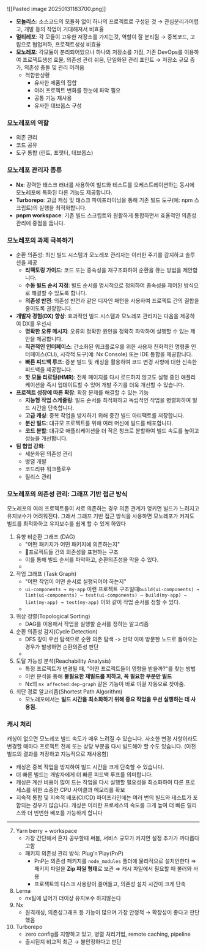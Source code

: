 ![[Pasted image 20250131183700.png]]
- **모놀리스**: 소스코드의 모듈화 없이 하나의 프로젝트로 구성된 것 → 관심분리가어렵고, 개발 등의 작업이 거대해져서 비효율
- **멀티레포**: 각 모듈이 고유한 저장소를 가지는것, 역할이 잘 분리됨 → 중복코드, 고립으로 협업저하, 프로젝트생성 비효율
- **모노레포**: 각모듈이 분리되어있으나 하나의 저장소를 가짐, 기존 DevOps를 이용하여 프로젝트생성 효율, 의존성 관리 쉬움, 단일화된 관리 포인트 → 저장소 규모 증가, 의존성 충돌 및 관리 어려움
	- 적합한상황
	    - 유사한 제품의 집합
	    - 여러 프로젝트 변화를 한눈에 파악 필요
	    - 공통 기능 재사용
	    - 유사한 데브옵스 구성

### 모노레포의 역할
- 의존 관리
- 코드 공유
- 도구 통합 (린트, 포맷터, 데브옵스)

### 모노레포 관리자 종류
- **Nx**: 강력한 태스크 러너를 사용하여 빌드와 테스트를 오케스트레이션하는 동시에 모노레포에 특화된 다른 기능도 제공합니다.
- **Turborepo**: 고급 캐싱 및 태스크 파이프라이닝을 통해 기존 빌드 도구(예: npm 스크립트)의 실행을 최적화합니다.
- **pnpm workspace**: 기존 빌드 스크립트와 원활하게 통합하면서 효율적인 의존성 관리에 중점을 둡니다.


### 모노레포의 과제 극복하기
- 순환 의존성: 최신 빌드 시스템과 모노레포 관리자는 이러한 주기를 감지하고 솔루션을 제공
	- **리팩토링 가이드**: 코드 또는 종속성을 재구조화하여 순환을 끊는 방법을 제안합니다.
	- **수동 빌드 순서 지정**: 빌드 순서를 명시적으로 정의하여 종속성을 제어된 방식으로 해결할 수 있도록 합니다.
	- **의존성 반전**: 의존성 반전과 같은 디자인 패턴을 사용하여 프로젝트 간의 결합을 줄이도록 권장합니다.
- **개발자 경험(DX) 향상**: 효과적인 빌드 시스템과 모노레포 관리자는 다음을 제공하여 DX를 우선시
	- **명확한 오류 메시지**: 오류의 정확한 원인을 정확히 파악하여 실행할 수 있는 제안을 제공합니다.
	- **직관적인 인터페이스**: 간소화된 워크플로우를 위한 사용자 친화적인 명령줄 인터페이스(CLI), 시각적 도구(예: Nx Console) 또는 IDE 통합을 제공합니다.
	- **빠른 피드백 루프**: 증분 빌드 및 캐싱을 활용하여 코드 변경 사항에 대한 신속한 피드백을 제공합니다.
	- **핫 모듈 리로딩(HMR)**: 전체 페이지를 다시 로드하지 않고도 실행 중인 애플리케이션을 즉시 업데이트할 수 있어 개발 주기를 더욱 개선할 수 있습니다.
- **프로젝트 성장에 따른 확장**: 확장 문제를 해결할 수 있는 기능
	- **지능형 작업 스케줄링**: 빌드 순서를 최적화하고 독립적인 작업을 병렬화하여 빌드 시간을 단축합니다.
	- **고급 캐싱**: 중복 작업을 방지하기 위해 중간 빌드 아티팩트를 저장합니다.
	- **분산 빌드**: 대규모 프로젝트를 위해 여러 머신에 빌드를 배포합니다.
	- **코드 분할**: 대규모 애플리케이션을 더 작은 청크로 분할하여 빌드 속도를 높이고 성능을 개선합니다.
- **팀 협업 강화**:
	- 세분화된 의존성 관리
	- 병렬 개발
	- 코드리뷰 워크플로우
	- 릴리스 관리

### 모노레포의 의존성 관리: 그래프 기반 접근 방식
모노레포의 여러 프로젝트들이 서로 의존하는 경우 의존 관계가 엉키면 빌드가 느려지고 유지보수가 어려워진다. 그래서 그래프 기반 접근 방식을 사용하면 모노레포가 커져도 빌드를 최적화하고 유지보수를 쉽게 할 수 있게 하였다

1. 유향 비순환 그래프 (DAG)
	- "어떤 패키지가 어떤 패키지에 의존하는지"
	- 프로젝트들 간의 의존성을 표현하는 구조
	- 이를 통해 빌드 순서를 파악하고, 순환의존성을 막을 수 있다.
	- 
2. 작업 그래프 (Task Graph)
	- "어떤 작업이 어떤 순서로 실행되어야 하는지"
	- `ui-components → my-app` 이런 프로젝트 구조일때`build(ui-components) → lint(ui-components) → test(ui-components) → build(my-app) → lint(my-app) → test(my-app)` 이와 같이 작업 순서를 정할 수 있다.
	- 
3. 위상 정렬(Topological Sorting)
	- DAG를 이용해서 작업을 실행할 순서를 정하는 알고리즘
4. 순환 의존성 감지(Cycle Detection)
	- DFS 깊이 우선 탐색으로 순환 의존 탐색 -> 만약 이미 방문한 노드로 돌아오는 경우가 발생하면 순환의존성 판단
	- 
5. 도달 가능성 분석(Reachability Analysis)
	- 특정 프로젝트가 변경될 때, "어떤 프로젝트들이 영향을 받을까?"를 찾는 방법
	- 이런 분석을 통해 **불필요한 재빌드를 피하고, 꼭 필요한 부분만 빌드**
	- Nx의 `nx affected:dep-graph` 같은 기능이 바로 이걸 자동으로 찾아줌.
6. 최단 경로 알고리즘(Shortest Path Algorithm)
	- 모노레포에서는 **빌드 시간을 최소화하기 위해 중요 작업을 우선 실행하는 데 사용됨.**


### 캐시 처리
캐싱이 없으면 모노레포 빌드 속도가 매우 느려질 수 있습니다. 사소한 변경 사항이라도 변경할 때마다 프로젝트 전체 또는 상당 부분을 다시 빌드해야 할 수도 있습니다. (이전 빌드의 결과를 저장하고 지능적으로 재사용함)

- 캐싱은 중복 작업을 방지하여 빌드 시간을 크게 단축할 수 있습니다.
- 더 빠른 빌드는 개발자에게 더 빠른 피드백 루프를 의미합니다.
- 캐싱은 계산 비용이 많이 드는 작업을 다시 실행할 필요성을 최소화하여 다른 프로세스를 위한 소중한 CPU 사이클과 메모리를 확보
- 지속적 통합 및 지속적 배포(CI/CD) 파이프라인에는 여러 번의 빌드와 테스트가 포함되는 경우가 많습니다. 캐싱은 이러한 프로세스의 속도를 크게 높여 더 빠른 릴리스와 더 빈번한 배포를 가능하게 합니다






---
7. Yarn berry + workspace
    - 가장 간단해서 혼자 공부할때 써봄, 서비스 규모가 커지면 설정 추가가 까다롭다고함
    - 패키지 의존성 관리 방식: Plug’n’Play(PnP)
        - PnP는 의존성 패키지를 `node_modules` 폴더에 물리적으로 설치안한다 ⇒ 패키지 파일을 **Zip 파일 형태**로 보관 ⇒ 캐시 파일에서 필요할 때 불러와 사용
        - 프로젝트의 디스크 사용량이 줄어들고, 의존성 설치 시간이 크게 단축
8. Lerna
    - nx팀에 넘어가 더이상 유지보수 하지않는다
9. Nx
    - 원격캐싱, 의존성그래프 등 기능이 많으며 가장 안정적 → 확장성이 좋다고 판단했음
10. Turborepo
    - zero config를 지향하고 있고, 병렬 처리기법, remote caching, pipeline
    - 출시된지 비교적 최근 → 불안정하다고 판단